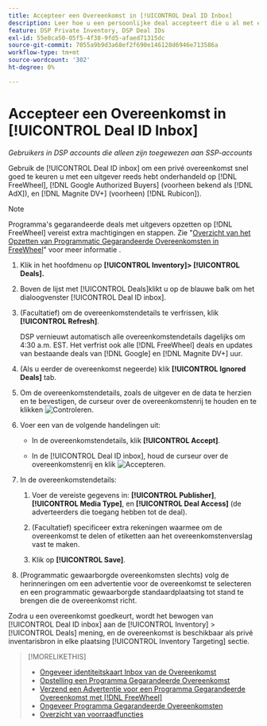 ```yaml
---
title: Accepteer een Overeenkomst in [!UICONTROL Deal ID Inbox]
description: Leer hoe u een persoonlijke deal accepteert die u al met een uitgever hebt onderhandeld op [!DNL FreeWheel], [!DNL Google Authorized Buyers] (voorheen bekend als [!DNL AdX]), and [!DNL Magnite DV+] (voorheen) [!DNL Rubicon]) die identiteitskaart Inbox van de Overeenkomst gebruiken.
feature: DSP Private Inventory, DSP Deal IDs
exl-id: 55e8ca50-05f5-4f38-9fd5-afaed71315dc
source-git-commit: 7055a9b9d3a68ef2f690e146128d6946e713586a
workflow-type: tm+mt
source-wordcount: '302'
ht-degree: 0%

---
```


# Accepteer een Overeenkomst in [!UICONTROL Deal ID Inbox]

*Gebruikers in DSP accounts die alleen zijn toegewezen aan SSP-accounts*

Gebruik de [!UICONTROL Deal ID inbox] om een privé overeenkomst snel goed te keuren u met een uitgever reeds hebt onderhandeld op [!DNL FreeWheel], [!DNL Google Authorized Buyers] (voorheen bekend als [!DNL AdX]), en [!DNL Magnite DV+] (voorheen) [!DNL Rubicon]).

>[!NOTE]
>
>Programma&#39;s gegarandeerde deals met uitgevers opzetten op [!DNL FreeWheel] vereist extra machtigingen en stappen. Zie &quot;[Overzicht van het Opzetten van Programmatic Gegarandeerde Overeenkomsten in FreeWheel](freewheel-overview.md)&quot; voor meer informatie .

1. Klik in het hoofdmenu op **[!UICONTROL Inventory]> [!UICONTROL Deals].**

1. Boven de lijst met [!UICONTROL Deals]klikt u op de blauwe balk om het dialoogvenster [!UICONTROL Deal ID inbox].

1. (Facultatief) om de overeenkomstendetails te verfrissen, klik **[!UICONTROL Refresh]**.

   DSP vernieuwt automatisch alle overeenkomstendetails dagelijks om 4:30 a.m. EST. Het verfrist ook alle [!DNL FreeWheel] deals en updates van bestaande deals van [!DNL Google] en [!DNL Magnite DV+] uur.

1. (Als u eerder de overeenkomst negeerde) klik **[!UICONTROL Ignored Deals]** tab.

1. Om de overeenkomstendetails, zoals de uitgever en de data te herzien en te bevestigen, de curseur over de overeenkomstenrij te houden en te klikken ![Controleren](/help/dsp/assets/review.png).

1. Voer een van de volgende handelingen uit:

   * In de overeenkomstendetails, klik **[!UICONTROL Accept]**.

   * In de [!UICONTROL Deal ID inbox], houd de curseur over de overeenkomstenrij en klik ![Accepteren](/help/dsp/assets/accept.png).

1. In de overeenkomstendetails:
   1. Voer de vereiste gegevens in: **[!UICONTROL Publisher]**, **[!UICONTROL Media Type]**, en **[!UICONTROL Deal Access]** (de adverteerders die toegang hebben tot de deal).
   1. (Facultatief) specificeer extra rekeningen waarmee om de overeenkomst te delen of etiketten aan het overeenkomstenverslag vast te maken.

   1. Klik op **[!UICONTROL Save]**.

1. (Programmatic gewaarborgde overeenkomsten slechts) volg de herinneringen om een advertentie voor de overeenkomst te selecteren en een programmatic gewaarborgde standaardplaatsing tot stand te brengen die de overeenkomst richt.

Zodra u een overeenkomst goedkeurt, wordt het bewogen van [!UICONTROL Deal ID inbox] aan de [!UICONTROL Inventory] > [!UICONTROL Deals] mening, en de overeenkomst is beschikbaar als privé inventarisbron in elke plaatsing [!UICONTROL Inventory Targeting] sectie.

>[!MORELIKETHIS]
>
>* [Ongeveer identiteitskaart Inbox van de Overeenkomst](deal-id-inbox-about.md)
>* [Opstelling een Programma Gegarandeerde Overeenkomst](programmatic-guaranteed-set-up.md)
>* [Verzend een Advertentie voor een Programma Gegarandeerde Overeenkomst met [!DNL FreeWheel]](freewheel-submit.md)
>* [Ongeveer Programma Gegarandeerde Overeenkomsten](programmatic-guaranteed-about.md)
>* [Overzicht van voorraadfuncties](inventory-overview.md)

